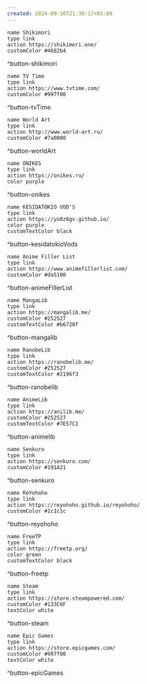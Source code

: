 ```yaml
---
created: 2024-09-16T21:30:17+03:00
---
```






```button
name Shikimori
type link
action https://shikimori.one/
customColor #4682b4
```
^button-shikimori

```button
name TV Time
type link
action https://www.tvtime.com/
customColor #997f00
```
^button-tvTime

```button
name World Art
type link
action http://www.world-art.ru/
customColor #7a0000
```
^button-worldArt

```button
name ONIKES
type link
action https://onikes.ru/
color purple
```
^button-onikes

```button
name KESIDATOKIO VOD'S
type link
action https://yo8z6gv.github.io/
color purple
customTextColor black
```
^button-kesidatokioVods

```button
name Anime Filler List
type link
action https://www.animefillerlist.com/
customColor #da5100
```
^button-animeFillerList

```button
name MangaLib
type link
action https://mangalib.me/
customColor #252527
customTextColor #b6720f
```
^button-mangalib

```button
name RanobeLib
type link
action https://ranobelib.me/
customColor #252527
customTextColor #2196f3
```
^button-ranobelib

```button
name AnimeLib
type link
action https://anilib.me/
customColor #252527
customTextColor #7E57C2
```
^button-animelib

```button
name Senkuro
type link
action https://senkuro.com/
customColor #191A21
```
^button-senkuro

```button
name ReYohoho
type link
action https://reyohoho.github.io/reyohoho/
customColor #1c1c1c
```
^button-reyohoho

```button
name FreeTP
type link
action https://freetp.org/
color green
customTextColor black
```
^button-freetp

```button
name Steam
type link
action https://store.steampowered.com/
customColor #133C6F
textColor white
```
^button-steam

```button
name Epic Games
type link
action https://store.epicgames.com/
customColor #997f00
textColor white
```
^button-epicGames